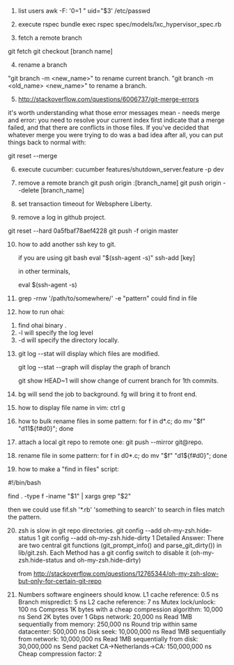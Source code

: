1. list users
  awk -F: '$0=$1 " uid="$3' /etc/passwd

2. execute rspec
  bundle exec rspec spec/models/lxc\_hypervisor\_spec.rb

3. fetch a remote branch

git fetch
git checkout [branch name]

4. rename a branch

  "git branch -m <new_name>" to rename current branch.
  "git branch -m <old_name> <new_name>" to rename a branch.

5. http://stackoverflow.com/questions/6006737/git-merge-errors

  it's worth understanding what those error messages mean - needs merge and error: you need to resolve your current index first indicate that a merge failed, and that there are conflicts in those files. If you've decided that whatever merge you were trying to do was a bad idea after all, you can put things back to normal with:

  git reset --merge

6. execute cucumber: cucumber features/shutdown\_server.feature -p dev


7. remove a remote branch
    git push origin :[branch_name]
    git push origin --delete [branch_name]


8. set transaction timeout for Websphere Liberty.
    <transaction propogatedOrBMTTranLifetimeTimeout="7200" totalTranLifetimeTimeout="7200" />

9. remove a log in github project.

  git reset --hard 0a5fbaf78aef4228
  git push -f origin master

10. how to add another ssh key to git.

    if you are using git bash
    eval "$(ssh-agent -s)"
    ssh-add [key]

    in other terminals,

    eval $(ssh-agent -s)

11. grep -rnw '/path/to/somewhere/' -e "pattern" could find in file


12. how to run ohai:
  1) find ohai binary .
  2) -l will specify the log level
  3) -d will specify the directory locally.

13. git log --stat will display which files are modified.

    git log --stat --graph will display the graph of branch

    git show HEAD~1 will show change of current branch for 1th commits.

14. bg will send the job to background. fg will bring it to front end.

15. how to display file name in vim: ctrl g

16. how to bulk rename files in some pattern: for f in d\*.c; do mv "$f" "d11${f#d0}"; done

17. attach a local git repo to remote one: git push --mirror git@repo.

18. rename file in some pattern: for f in d0\*.c; do mv "$f" "d1${f#d0}"; done

19. how to make a "find in files" script:

#!/bin/bash

find . -type f -iname "$1" | xargs grep "$2"

then we could use fif.sh '\*.rb' 'something to search' to search in files match the pattern.

20. zsh is slow in git repo directories.
    git config --add oh-my-zsh.hide-status 1
    git config --add oh-my-zsh.hide-dirty 1
    Detailed Answer: There are two central git functions (git_prompt_info() and parse_git_dirty()) in lib/git.zsh. Each Method has a git config switch to disable it (oh-my-zsh.hide-status and oh-my-zsh.hide-dirty)

    from http://stackoverflow.com/questions/12765344/oh-my-zsh-slow-but-only-for-certain-git-repo

21. Numbers software engineers should know.
L1 cache reference:                                   0.5 ns
Branch mispredict:                                    5 ns
L2 cache reference:                                   7 ns
Mutex lock/unlock:                                    100 ns
Compress 1K bytes with a cheap compression algorithm: 10,000 ns
Send 2K bytes over 1 Gbps network:                    20,000 ns
Read 1MB sequentially from memory:                    250,000 ns
Round trip within same datacenter:                    500,000 ns
Disk seek:                                            10,000,000 ns
Read 1MB sequentially from network:                   10,000,000 ns
Read 1MB sequentially from disk:                      30,000,000 ns
Send packet CA->Netherlands->CA:                      150,000,000 ns
Cheap compression factor:                             2
